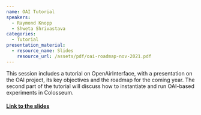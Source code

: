 ```yaml
---
name: OAI Tutorial
speakers:
  - Raymond Knopp
  - Shweta Shrivastava
categories:
  - Tutorial
presentation_material:
  - resource_name: Slides
    resource_url: /assets/pdf/oai-roadmap-nov-2021.pdf
---
```


This session includes a tutorial on OpenAirInterface, with a presentation on the OAI project, its key objectives and the roadmap for the coming year. The second part of the tutorial will discuss how to instantiate and run OAI-based experiments in Colosseum.

#### [Link to the slides](/open-5g-forum/assets/pdf/oai-roadmap-nov-2021.pdf)